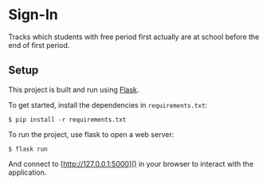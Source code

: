 # Sign-In
Tracks which students with free period first actually are at school before the end of first period.

## Setup
This project is built and run using [Flask](https://flask.palletsprojects.com/).

To get started, install the dependencies in `requirements.txt`:
```shell
$ pip install -r requirements.txt
```

To run the project, use flask to open a web server:
```shell
$ flask run
```

And connect to [http://127.0.0.1:5000]() in your browser to interact with the application.